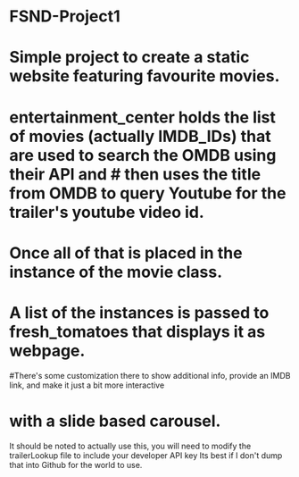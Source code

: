 # FSND-Project1
# Simple project to create a static website featuring favourite movies.
# entertainment_center holds the list of movies (actually IMDB_IDs) that are used to search the OMDB using their API and # then uses the title from OMDB to query Youtube for the trailer's youtube video id. 
# Once all of that is placed in the instance of the movie class. 
# A list of the instances is passed to fresh_tomatoes that displays it as webpage. 
#There's some customization there to show additional info, provide an IMDB link, and make it just a bit more interactive
# with a slide based carousel.

It should be noted to actually use this, you will need to modify the trailerLookup file to include your developer API key
Its best if I don't dump that into Github for the world to use.

